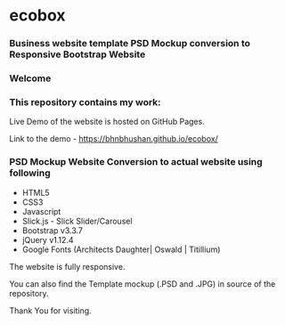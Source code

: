 # ecobox
### Business website template PSD Mockup conversion to Responsive Bootstrap Website
### Welcome

### This repository contains my work: 
Live Demo of the website is hosted on GitHub Pages. 

Link to the demo - https://bhnbhushan.github.io/ecobox/
### PSD Mockup Website Conversion to actual website using following 
- HTML5
- CSS3
- Javascript
- Slick.js - Slick Slider/Carousel
- Bootstrap v3.3.7
- jQuery v1.12.4
- Google Fonts (Architects Daughter| Oswald | Titillium)

The website is fully responsive.



You can also find the Template mockup (.PSD and .JPG) in source of the repository.

Thank You for visiting.

